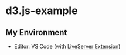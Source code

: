 # d3.js-example
## My Environment

- Editor: VS Code (with [LiveServer Extension](https://marketplace.visualstudio.com/items?itemName=ritwickdey.LiveServer))

